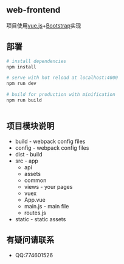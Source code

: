 ## web-frontend
  项目使用[vue.js](https://cn.vuejs.org/)+[Bootstrap](http://www.bootcss.com/)实现

## 部署
  ``` bash
  # install dependencies
  npm install

  # serve with hot reload at localhost:4000
  npm run dev

  # build for production with minification
  npm run build



  ```

## 项目模块说明
  * build - webpack config files
  * config - webpack config files
  * dist - build
  * src - app
     * api
     * assets
     * common
     * views - your pages
     * vuex
     * App.vue
     * main.js - main file
     * routes.js
  * static - static assets


## 有疑问请联系
  * QQ:774601526
